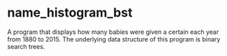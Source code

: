 # name_histogram_bst
A program that displays how many babies were given a certain each year from 1880 to 2015. The underlying data structure of this program is binary search trees.
